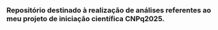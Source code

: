 ### Repositório destinado à realização de análises referentes ao meu projeto de iniciação científica CNPq2025.
